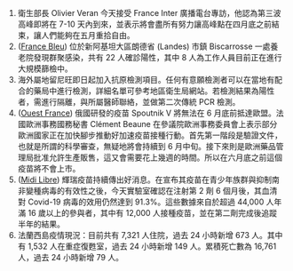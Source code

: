 1. 衛生部長 Olivier Veran 今天接受 France Inter 廣播電台專訪，他認為第三波高峰即將在 7-10 天內到來，並表示將會盡所有努力讓高峰點在四月底之前結束，讓人們能夠在五月重拾自由。
1. ([France Bleu](https://bit.ly/3wlfBhR)) 位於新阿基坦大區朗德省 (Landes) 市鎮 Biscarrosse 一處養老院發現群聚感染，共有 22 人確診陽性，其中 8 人為工作人員目前正在進行大規模篩檢中。
1. 海外屬地留尼旺即日起加入抗原檢測項目。任何有意願檢測者可以在當地有配合的藥局中進行檢測，詳細名單可參考地區衛生局網站。若檢測結果為陽性者，需進行隔離，與所屬醫師聯絡，並做第二次傳統 PCR 檢測。
1. ([Ouest France](https://bit.ly/3drrr1t)) 俄國研發的疫苗 Spoutnik V 將無法在 6 月底前抵達歐盟。法國歐洲事務國務秘書 Clément Beaune 在參議院歐洲事務委員會上表示部分歐洲國家正在加快腳步推動好加速疫苗接種行動。首先第一階段是驗證文件，也就是所謂的科學審查，無疑地將會持續到 6 月中旬。接下來則是歐洲藥品管理局批准允許生產販售，這又會需要花上幾週的時間。所以在六月底之前這個疫苗將不會上市。
1. ([Midi Libre](https://bit.ly/3wlB6PS)) 輝瑞疫苗持續傳出好消息。在宣布其疫苗在青少年族群與抑制南非變種病毒的有效性之後，今天實驗室確認在注射第 2 劑 6 個月後，其血清對 Covid-19 病毒的效用仍然達到 91.3%。這些數據來自於超過 44,000 人年滿 16 歲以上的參與者，其中有 12,000 人接種疫苗，並在第二劑完成後追蹤半年的結果。
1. 法蘭西島疫情現況：目前共有 7,321 人住院，過去 24 小時新增 673 人。其中有 1,532 人在重症復甦室，過去 24 小時新增 149 人。累積死亡數為 16,761 人，過去 24 小時新增 79 人。